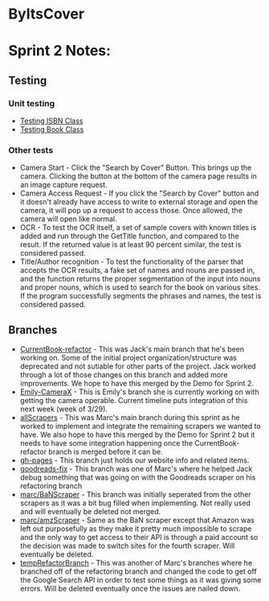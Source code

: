 # ByItsCover 

# Sprint 2 Notes:

## Testing  
### Unit testing
* [Testing ISBN Class](https://github.com/CS495Group8/ByItsCover/blob/CurrentBook-refactor/app/src/test/java/com/example/byitscover/helpers/IsbnTest.java)
* [Testing Book Class](https://github.com/CS495Group8/ByItsCover/blob/CurrentBook-refactor/app/src/test/java/com/example/byitscover/helpers/BookTest.java)  
### Other tests
* Camera Start - Click the "Search by Cover" Button. This brings up the camera. Clicking the button at the bottom of the camera page results in an image capture request. 
* Camera Access Request - If you click the "Search by Cover" button and it doesn't already have access to write to external storage and open the camera, it will pop up a request to access those. Once allowed, the camera will open like normal.
* OCR - To test the OCR itself, a set of sample covers with known titles is added and run through the GetTitle function, and compared to the result. If the returned value is at least 90 percent similar, the test is considered passed.
* Title/Author recognition - To test the functionality of the parser that accepts the OCR results, a fake set of names and nouns are passed in, and the function returns the proper segmentation of the input into nouns and proper nouns, which is used to search for the book on various sites. If the program successfully segments the phrases and names, the test is considered passed.

## Branches
* [CurrentBook-refactor](https://github.com/CS495Group8/ByItsCover/tree/CurrentBook-refactor) - This was Jack's main branch that he's been working on. Some of the initial project organization/structure was deprecated and not sutiable for other parts of the project. Jack worked through a lot of those changes on this branch and added more improvements. We hope to have this merged by the Demo for Sprint 2.
* [Emily-CameraX](https://github.com/CS495Group8/ByItsCover/tree/Emily-CameraX) - This is Emily's branch she is currently working on with getting the camera operable. Current timeline puts integration of this next week (week of 3/29).
* [allScrapers](https://github.com/CS495Group8/ByItsCover/tree/allScrapers) - This was Marc's main branch during this sprint as he worked to implement and integrate the remaining scrapers we wanted to have. We also hope to have this merged by the Demo for Sprint 2 but it needs to have some integration happening once the CurrentBook-refactor branch is merged before it can be. 
* [gh-pages](https://github.com/CS495Group8/ByItsCover/tree/gh-pages) - This branch just holds our website info and related items.
* [goodreads-fix](https://github.com/CS495Group8/ByItsCover/tree/goodreads-fix) - This branch was one of Marc's where he helped Jack debug something that was going on with the Goodreads scraper on his refactoring branch 
* [marc/BaNScraper](https://github.com/CS495Group8/ByItsCover/tree/marc/BaNScraper) - This branch was initially seperated from the other scrapers as it was a bit bug filled when implementing. Not really used and will eventually be deleted not merged.
* [marc/amzScraper](https://github.com/CS495Group8/ByItsCover/tree/marc/amzScraper) - Same as the BaN scraper except that Amazon was left out purposefully as they make it pretty much impossible to scrape and the only way to get access to their API is through a paid account so the decision was made to switch sites for the fourth scraper. Will eventually be deleted.
* [tempRefactorBranch](https://github.com/CS495Group8/ByItsCover/tree/tempRefactorBranch) - This was another of Marc's branches where he branched off of the refactoring branch and changed the code to get off the Google Search API in order to test some things as it was giving some errors. Will be deleted eventually once the issues are nailed down.
